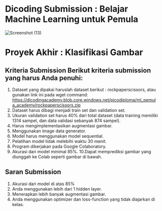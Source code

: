 # Dicoding Submission : Belajar Machine Learning untuk Pemula 
![Screenshot (13)](https://user-images.githubusercontent.com/71642382/119755964-0d8f4b80-becd-11eb-8fcf-03172658bfd0.png) 

# Proyek Akhir : Klasifikasi Gambar 
## Kriteria Submission Berikut kriteria submission yang harus Anda penuhi:  
1. Dataset yang dipakai haruslah dataset berikut : rockpaperscissors, atau gunakan link ini pada wget command:  https://dicodingacademy.blob.core.windows.net/picodiploma/ml_pemula_academy/rockpaperscissors.zip  
2. Dataset harus dibagi menjadi train set dan validation set.  
3. Ukuran validation set harus 40% dari total dataset (data training memiliki 1314 sampel, dan data validasi sebanyak 874 sampel).
4. Harus mengimplementasikan augmentasi gambar. 
5. Menggunakan image data generator. 
6. Model harus menggunakan model sequential. 
7. Pelatihan model tidak melebihi waktu 30 menit. 
8. Program dikerjakan pada Google Colaboratory. 
9. Akurasi dari model minimal 85%. 10.Dapat memprediksi gambar yang diunggah ke Colab seperti gambar di bawah.  

## Saran Submission 
1. Akurasi dari model di atas 85% 
2. Anda menggunakan lebih dari 1 hidden layer. 
3. Menerapkan lebih banyak augmentasi gambar. 
4. Anda menggunakan optimizer dan loss-function yang tidak diajarkan di kelas.
